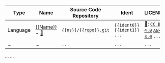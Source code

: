 
[site]: ...
[docs]: ...
[repo]: ...
[licenses]: ...

| Type | Name | Source Code Repository | Ident | LICENSE |
| ---- | ---- | ---------------------- | ----- | ------- |
| Language | [{{Name}}][site] - [📜][docs] | [`{{ns}}/{{repo}}.git`][repo] | `{{ident0}}` `{{ident1}}` `...` | [📑][licenses]: [`CC BY 4.0`][license-CC-BY-4.0] [`AGPL 3.0`][license-AGPL-3.0] `...` |
| ... | ... | `...` | `...` | `...` |

[license-CC-BY-4.0]: https://creativecommons.org/licenses/by/4.0

[license-AGPL-3.0]: https://www.gnu.org/licenses/agpl-3.0.html
[license-GPL-3.0]: https://www.gnu.org/licenses/gpl-3.0.html
[license-GPL-2.0]: https://www.gnu.org/licenses/gpl-2.0.html

[license-BSD-3]: https://opensource.org/licenses/BSD-3-Clause

[license-MIT]: https://mit-license.org

...
...
